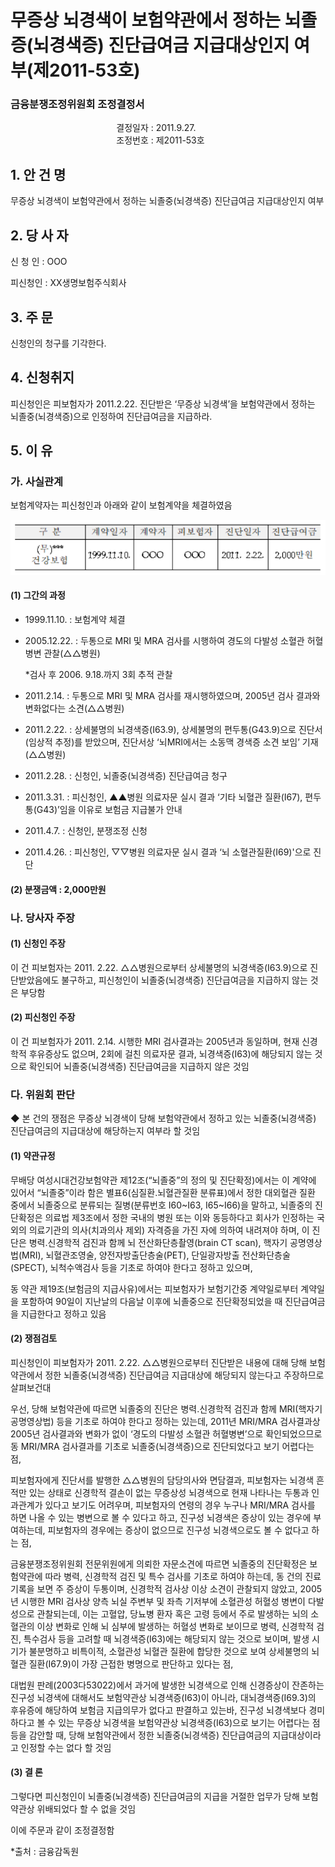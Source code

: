 # 무증상 뇌경색이 보험약관에서 정하는 뇌졸증(뇌경색증) 진단급여금 지급대상인지 여부(제2011-53호)

### 금융분쟁조정위원회 조정결정서 

&nbsp;&nbsp;&nbsp;&nbsp;&nbsp;&nbsp;&nbsp;&nbsp;&nbsp;&nbsp; &nbsp;&nbsp;&nbsp;&nbsp;&nbsp;&nbsp;&nbsp;&nbsp;&nbsp;&nbsp; &nbsp;&nbsp;&nbsp;&nbsp;&nbsp;&nbsp;&nbsp;&nbsp;&nbsp;&nbsp; &nbsp;&nbsp;&nbsp;&nbsp;&nbsp;&nbsp;&nbsp;&nbsp;&nbsp;&nbsp;결정일자 : 2011.9.27.<br>&nbsp;&nbsp;&nbsp;&nbsp;&nbsp;&nbsp;&nbsp;&nbsp;&nbsp;&nbsp; &nbsp;&nbsp;&nbsp;&nbsp;&nbsp;&nbsp;&nbsp;&nbsp;&nbsp;&nbsp; &nbsp;&nbsp;&nbsp;&nbsp;&nbsp;&nbsp;&nbsp;&nbsp;&nbsp;&nbsp; &nbsp;&nbsp;&nbsp;&nbsp;&nbsp;&nbsp;&nbsp;&nbsp;&nbsp;&nbsp;조정번호 : 제2011-53호

## 1. 안 건 명
무증상 뇌경색이 보험약관에서 정하는 뇌졸중(뇌경색증) 진단급여금 지급대상인지 여부

## 2. 당 사 자 

신 청 인  : OOO

피신청인  : XX생명보험주식회사

## 3. 주    문

신청인의 청구를 기각한다. 

## 4. 신청취지 

피신청인은 피보험자가 2011.2.22. 진단받은 ‘무증상 뇌경색’을 보험약관에서 정하는 뇌졸중(뇌경색증)으로 인정하여 진단급여금을 지급하라.
 
## 5. 이   유 

### 가. 사실관계
 
보험계약자는 피신청인과 아래와 같이 보험계약을 체결하였음

![alt image](https://raw.githubusercontent.com/aijinet/bodoc-claim-contents/master/contents/images/143_1.PNG)

<!--
구 분
계약일자
계약자
피보험자
진단일자
진단급여금
(무)***
건강보험
1999.11.10.
OOO
OOO 
2011. 2.22.
2,000만원
-->
 
#### (1) 그간의 과정

  * 1999.11.10. : 보험계약 체결
  * 2005.12.22. : 두통으로 MRI 및 MRA 검사를 시행하여 경도의 다발성 소혈관 허혈병변 관찰(△△병원)
  
    *검사 후 2006. 9.18.까지 3회 추적 관찰 
  
  * 2011.2.14. : 두통으로 MRI 및 MRA 검사를 재시행하였으며, 2005년 검사 결과와 변화없다는 소견(△△병원) 
  
  * 2011.2.22. : 상세불명의 뇌경색증(I63.9), 상세불명의 편두통(G43.9)으로 진단서(임상적 추정)를 받았으며, 진단서상 ‘뇌MRI에서는 소동맥 경색증 소견 보임’ 기재(△△병원)
  
  * 2011.2.28. : 신청인, 뇌졸중(뇌경색증) 진단급여금 청구 

  * 2011.3.31. : 피신청인, ▲▲병원 의료자문 실시 결과 ‘기타 뇌혈관 질환(I67), 편두통(G43)’임을 이유로 보험금 지급불가 안내

  * 2011.4.7. : 신청인, 분쟁조정 신청

  * 2011.4.26. : 피신청인, ▽▽병원 의료자문 실시 결과 ‘뇌 소혈관질환(I69)'으로 진단
   
#### (2) 분쟁금액 : 2,000만원

### 나. 당사자 주장 

#### (1) 신청인 주장 

이 건 피보험자는 2011. 2.22. △△병원으로부터 상세불명의 뇌경색증(I63.9)으로 진단받았음에도 불구하고, 피신청인이 뇌졸중(뇌경색증) 진단급여금을 지급하지 않는 것은 부당함 

#### (2) 피신청인 주장
이 건 피보험자가 2011. 2.14. 시행한 MRI 검사결과는 2005년과 동일하며, 현재 신경학적 후유증상도 없으며, 2회에 걸친 의료자문 결과, 뇌경색증(I63)에 해당되지 않는 것으로 확인되어 뇌졸중(뇌경색증) 진단급여금을 지급하지 않은 것임

### 다. 위원회 판단

◆ 본 건의 쟁점은 무증상 뇌경색이 당해 보험약관에서 정하고 있는 뇌졸중(뇌경색증) 진단급여금의 지급대상에 해당하는지 여부라 할 것임 

#### (1) 약관규정  

무배당 여성시대건강보험약관 제12조(“뇌졸중”의 정의 및 진단확정)에서는 이 계약에 있어서 “뇌졸중”이라 함은 별표6(심질환․뇌혈관질환 분류표)에서 정한 대외혈관 질환 중에서 뇌졸중으로 분류되는 질병(분류번호 I60~I63, I65~I66)을 말하고, 뇌졸중의 진단확정은 의료법 제3조에서 정한 국내의 병원 또는 이와 동등하다고 회사가 인정하는 국외의 의료기관의 의사(치과의사 제외) 자격증을 가진 자에 의하여 내려져야 하며, 이 진단은 병력․신경학적 검진과 함께 뇌 전산화단층촬영(brain CT scan), 핵자기 공명영상법(MRI), 뇌혈관조영술, 양전자방출단층술(PET), 단일광자방출 전산화단층술(SPECT), 뇌척수액검사 등을 기초로 하여야 한다고 정하고 있으며, 

동 약관 제19조(보험금의 지급사유)에서는 피보험자가 보험기간중 계약일로부터 계약일을 포함하여 90일이 지난날의 다음날 이후에 뇌졸중으로 진단확정되었을 때 진단급여금을 지급한다고 정하고 있음
 
#### (2) 쟁점검토  

피신청인이 피보험자가 2011. 2.22. △△병원으로부터 진단받은 내용에 대해 당해 보험약관에서 정한 뇌졸중(뇌경색증) 진단급여금 지급대상에 해당되지 않는다고 주장하므로 살펴보건대

우선, 당해 보험약관에 따르면 뇌졸중의 진단은 병력․신경학적 검진과 함께 MRI(핵자기 공명영상법) 등을 기초로 하여야 한다고 정하는 있는데, 2011년 MRI/MRA 검사결과상 2005년 검사결과와 변화가 없이 ‘경도의 다발성 소혈관 허혈병변’으로 확인되었으므로 동 MRI/MRA 검사결과를 기초로 뇌졸중(뇌경색증)으로 진단되었다고 보기 어렵다는 점,

피보험자에게 진단서를 발행한 △△병원의 담당의사와 면담결과, 피보험자는 뇌경색 흔적만 있는 상태로 신경학적 결손이 없는 무증상성 뇌경색으로 현재 나타나는 두통과 인과관계가 있다고 보기도 어려우며, 피보험자의 연령의 경우 누구나 MRI/MRA 검사를 하면 나올 수 있는 병변으로 볼 수 있다고 하고, 진구성 뇌경색은 증상이 있는 경우에 부여하는데, 피보험자의 경우에는 증상이 없으므로 진구성 뇌경색으로도 볼 수 없다고 하는 점, 

금융분쟁조정위원회 전문위원에게 의뢰한 자문소견에 따르면 뇌졸중의 진단확정은 보험약관에 따라 병력, 신경학적 검진 및 특수 검사를 기초로 하여야 하는데, 동 건의 진료기록을 보면 주 증상이 두통이며, 신경학적 검사상 이상 소견이 관찰되지 않았고, 2005년 시행한 MRI 검사상 양측 뇌실 주변부 및 좌측 기저부에 소혈관성 허혈성 병변이 다발성으로 관찰되는데, 이는 고혈압, 당뇨병 환자 혹은 고령 등에서 주로 발생하는 뇌의 소혈관의 이상 변화로 인해 뇌 심부에 발생하는 허혈성 변화로 보이므로 병력, 신경학적 검진, 특수검사 등을 고려할 때 뇌경색증(I63)에는 해당되지 않는 것으로 보이며, 발생 시기가 불분명하고 비특이적, 소혈관성 뇌혈관 질환에 합당한 것으로 보여 상세불명의 뇌혈관 질환(I67.9)이 가장 근접한 병명으로 판단하고 있다는 점, 

대법원 판례(2003다53022)에서 과거에 발생한 뇌경색으로 인해 신경증상이 잔존하는 진구성 뇌경색에 대해서도 보험약관상 뇌경색증(I63)이 아니라, 대뇌경색증(I69.3)의 후유증에 해당하여 보험금 지급의무가 없다고 판결하고 있는바, 진구성 뇌경색보다 경미하다고 볼 수 있는 무증상 뇌경색을 보험약관상 뇌경색증(I63)으로 보기는 어렵다는 점 등을 감안할 때, 당해 보험약관에서 정한 뇌졸중(뇌경색증) 진단급여금의 지급대상이라고 인정할 수는 없다 할 것임
       

#### (3) 결 론   

그렇다면 피신청인이 뇌졸중(뇌경색증) 진단급여금의 지급을 거절한 업무가 당해 보험약관상 위배되었다 할 수 없을 것임

이에 주문과 같이 조정결정함 

*출처 : 금융감독원